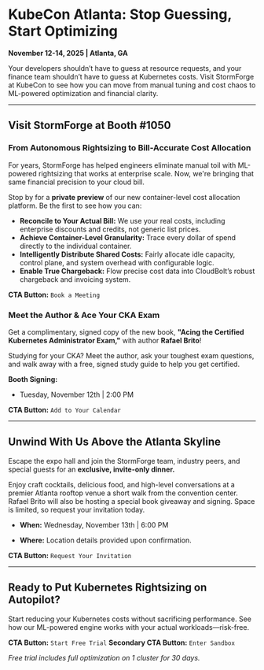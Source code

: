 # KubeCon Atlanta: Stop Guessing, Start Optimizing

**November 12-14, 2025 | Atlanta, GA**

Your developers shouldn’t have to guess at resource requests, and your finance team shouldn’t have to guess at Kubernetes costs. Visit StormForge at KubeCon to see how you can move from manual tuning and cost chaos to ML-powered optimization and financial clarity.

---

## Visit StormForge at Booth #1050

### **From Autonomous Rightsizing to Bill-Accurate Cost Allocation**

For years, StormForge has helped engineers eliminate manual toil with ML-powered rightsizing that works at enterprise scale. Now, we're bringing that same financial precision to your cloud bill.

Stop by for a **private preview** of our new container-level cost allocation platform. Be the first to see how you can:

- **Reconcile to Your Actual Bill:** We use your real costs, including enterprise discounts and credits, not generic list prices.
- **Achieve Container-Level Granularity:** Trace every dollar of spend directly to the individual container.
- **Intelligently Distribute Shared Costs:** Fairly allocate idle capacity, control plane, and system overhead with configurable logic.
- **Enable True Chargeback:** Flow precise cost data into CloudBolt’s robust chargeback and invoicing system.
    

**CTA Button:** `Book a Meeting`

### **Meet the Author & Ace Your CKA Exam**

Get a complimentary, signed copy of the new book, **"Acing the Certified Kubernetes Administrator Exam,"** with author **Rafael Brito**!

Studying for your CKA? Meet the author, ask your toughest exam questions, and walk away with a free, signed study guide to help you get certified.

**Booth Signing:**

- Tuesday, November 12th | 2:00 PM
    

**CTA Button:** `Add to Your Calendar`

---

## Unwind With Us Above the Atlanta Skyline

Escape the expo hall and join the StormForge team, industry peers, and special guests for an **exclusive, invite-only dinner.**

Enjoy craft cocktails, delicious food, and high-level conversations at a premier Atlanta rooftop venue a short walk from the convention center. Rafael Brito will also be hosting a special book giveaway and signing. Space is limited, so request your invitation today.

- **When:** Wednesday, November 13th | 6:00 PM
    
- **Where:** Location details provided upon confirmation.
    

**CTA Button:** `Request Your Invitation`

---

## Ready to Put Kubernetes Rightsizing on Autopilot?

Start reducing your Kubernetes costs without sacrificing performance. See how our ML-powered engine works with your actual workloads—risk-free.

**CTA Button:** `Start Free Trial` **Secondary CTA Button:** `Enter Sandbox`

_Free trial includes full optimization on 1 cluster for 30 days._